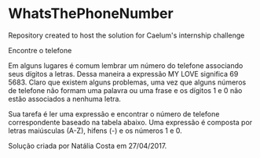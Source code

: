 # WhatsThePhoneNumber
Repository created to host the solution for Caelum's internship challenge

Encontre o telefone

Em alguns lugares é comum lembrar um número do telefone associando seus dígitos a letras. Dessa maneira a expressão MY LOVE significa 69 5683. Claro que existem alguns problemas, uma vez que alguns números de telefone não formam uma palavra ou uma frase e os dígitos 1 e 0 não estão associados a nenhuma letra.

Sua tarefa é ler uma expressão e encontrar o número de telefone correspondente baseado na tabela abaixo. Uma expressão é composta por letras maiúsculas (A-Z), hifens (-) e os números 1 e 0.

Solução criada por Natália Costa em 27/04/2017.
